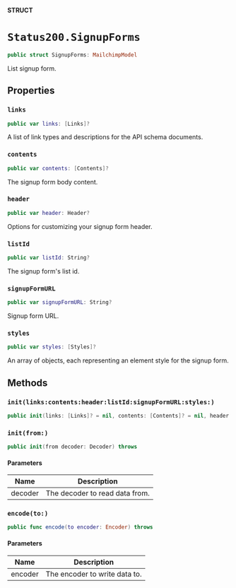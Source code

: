 **STRUCT**

# `Status200.SignupForms`

```swift
public struct SignupForms: MailchimpModel
```

List signup form.

## Properties
### `links`

```swift
public var links: [Links]?
```

A list of link types and descriptions for the API schema documents.

### `contents`

```swift
public var contents: [Contents]?
```

The signup form body content.

### `header`

```swift
public var header: Header?
```

Options for customizing your signup form header.

### `listId`

```swift
public var listId: String?
```

The signup form's list id.

### `signupFormURL`

```swift
public var signupFormURL: String?
```

Signup form URL.

### `styles`

```swift
public var styles: [Styles]?
```

An array of objects, each representing an element style for the signup form.

## Methods
### `init(links:contents:header:listId:signupFormURL:styles:)`

```swift
public init(links: [Links]? = nil, contents: [Contents]? = nil, header: Header? = nil, listId: String? = nil, signupFormURL: String? = nil, styles: [Styles]? = nil)
```

### `init(from:)`

```swift
public init(from decoder: Decoder) throws
```

#### Parameters

| Name | Description |
| ---- | ----------- |
| decoder | The decoder to read data from. |

### `encode(to:)`

```swift
public func encode(to encoder: Encoder) throws
```

#### Parameters

| Name | Description |
| ---- | ----------- |
| encoder | The encoder to write data to. |